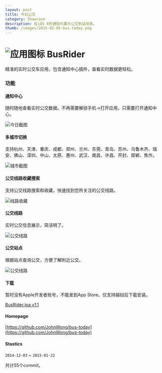 ```yaml
---
layout: post
title: 今日公交
category: Showcase
description: 在iOS 8的通知栏展示公交到站信息。
thumb: /images/2015-02-05-bus-today.png
---
```


![应用图标](https://raw.githubusercontent.com/JohnWong/bus-today/master/Docs/icon.png) BusRider
===========

精准的实时公交车应用，包含通知中心插件，查看实时数据更轻松。

### 功能

#### 通知中心

随时随地查看实时公交数据。不再需要解锁手机->打开应用，只需要打开通知中心。

![今日截图](https://raw.githubusercontent.com/JohnWong/bus-today/master/Docs/screenshot-today.png)

#### 多城市切换

支持杭州、天津、重庆、成都、郑州、兰州、东莞、青岛、苏州、乌鲁木齐、瑞安、佛山、深圳、中山、太原、惠州、武汉、南昌、许昌、开封、邯郸、焦作。

![城市截图](https://raw.githubusercontent.com/JohnWong/bus-today/master/Docs/screenshot-city.png)

#### 公交线路收藏搜索

支持公交线路搜索和收藏，快速找到您所关注的公交线路。

![线路收藏](https://raw.githubusercontent.com/JohnWong/bus-today/master/Docs/screenshot-main.png)

#### 公交线路

实时公交信息展示，简洁明了。

![公交线路](https://raw.githubusercontent.com/JohnWong/bus-today/master/Docs/screenshot-line.png)

#### 公交站点

根据站点查询公交，方便了解附近公交。

![公交线路](https://raw.githubusercontent.com/JohnWong/bus-today/master/Docs/screenshot-stop.png)

#### 下载

暂时没有Apple开发者账号，不能发到App Store。仅支持越狱后下载安装。

[BusRider.ipa v1.1](https://github.com/JohnWong/bus-today/releases/download/1.1/BusRider.ipa)

#### Homepage

[https://github.com/JohnWong/bus-today](https://github.com/JohnWong/bus-today)

#### Stastics

`2014-12-03` ~ `2015-01-22`

共计55个commit。